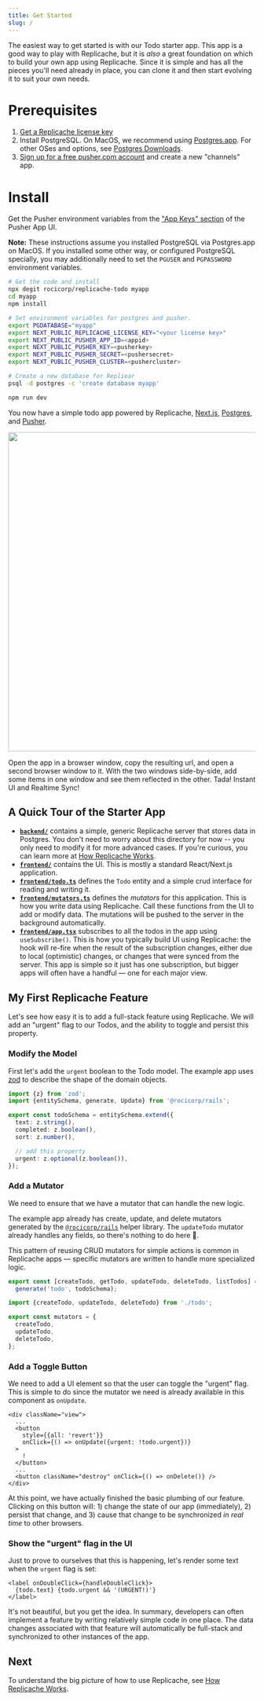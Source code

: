 ```yaml
---
title: Get Started
slug: /
---
```


The easiest way to get started is with our Todo starter app. This app is a good way to play with Replicache, but it is _also_ a great foundation on which to build your own app using Replicache. Since it is simple and has all the pieces you'll need already in place, you can clone it and then start evolving it to suit your own needs.

# Prerequisites

1. [Get a Replicache license key](https://doc.replicache.dev/licensing)
2. Install PostgreSQL. On MacOS, we recommend using [Postgres.app](https://postgresapp.com/). For other OSes and options, see [Postgres Downloads](https://www.postgresql.org/download/).
3. [Sign up for a free pusher.com account](https://pusher.com/) and create a new "channels" app.

# Install

Get the Pusher environment variables from the ["App Keys" section](https://i.imgur.com/7DNmTKZ.png) of the Pusher App UI.

**Note:** These instructions assume you installed PostgreSQL via Postgres.app on MacOS. If you installed some other way, or configured PostgreSQL specially, you may additionally need to set the `PGUSER` and `PGPASSWORD` environment variables.

```bash
# Get the code and install
npx degit rocicorp/replicache-todo myapp
cd myapp
npm install

# Set environment variables for postgres and pusher.
export PGDATABASE="myapp"
export NEXT_PUBLIC_REPLICACHE_LICENSE_KEY="<your license key>"
export NEXT_PUBLIC_PUSHER_APP_ID=<appid>
export NEXT_PUBLIC_PUSHER_KEY=<pusherkey>
export NEXT_PUBLIC_PUSHER_SECRET=<pushersecret>
export NEXT_PUBLIC_PUSHER_CLUSTER=<pushercluster>

# Create a new database for Repliear
psql -d postgres -c 'create database myapp'

npm run dev
```

You now have a simple todo app powered by Replicache, <a href="https://nextjs.org/">Next.js</a>, <a href="https://www.postgresql.org/">Postgres</a>, and <a href="https://pusher.com/">Pusher</a>.

<p class="text--center">
  <img src="/img/setup/todo.webp" width="650"/>
</p>

Open the app in a browser window, copy the resulting url, and open a second browser window to it. With the two windows side-by-side, add some items in one window and see them reflected in the other. Tada! Instant UI and Realtime Sync!

## A Quick Tour of the Starter App

- **[`backend/`](https://github.com/rocicorp/replicache-todo/blob/main/backend)** contains a simple, generic Replicache server that stores data in Postgres. You don't need to worry about this directory for now -- you only need to modify it for more advanced cases. If you're curious, you can learn more at [How Replicache Works](how-it-works.md).
- **[`frontend/`](https://github.com/rocicorp/replicache-todo/blob/main/frontend)** contains the UI. This is mostly a standard React/Next.js application.
- **[`frontend/todo.ts`](https://github.com/rocicorp/replicache-todo/blob/main/frontend/todo.ts)** defines the `Todo` entity and a simple crud interface for reading and writing it.
- **[`frontend/mutators.ts`](https://github.com/rocicorp/replicache-todo/blob/main/frontend/mutators.ts)** defines the _mutators_ for this application. This is how you write data using Replicache. Call these functions from the UI to add or modify data. The mutations will be pushed to the server in the background automatically.
- **[`frontend/app.tsx`](https://github.com/rocicorp/replicache-todo/blob/main/frontend/app.tsx)** subscribes to all the todos in the app using `useSubscribe()`. This is how you typically build UI using Replicache: the hook will re-fire when the result of the subscription changes, either due to local (optimistic) changes, or changes that were synced from the server. This app is simple so it just has one subscription, but bigger apps will often have a handful — one for each major view.

## My First Replicache Feature

Let's see how easy it is to add a full-stack feature using Replicache. We will add an "urgent" flag to our Todos, and the ability to toggle and persist this property.

### Modify the Model

First let's add the `urgent` boolean to the Todo model. The example app uses [zod](https://github.com/colinhacks/zod) to describe the shape of the domain objects.

```ts title="frontend/todo.ts"
import {z} from 'zod';
import {entitySchema, generate, Update} from '@rocicorp/rails';

export const todoSchema = entitySchema.extend({
  text: z.string(),
  completed: z.boolean(),
  sort: z.number(),

  // add this property
  urgent: z.optional(z.boolean()),
});
```

### Add a Mutator

We need to ensure that we have a mutator that can handle the new logic.

The example app already has create, update, and delete mutators generated by the [`@rocicorp/rails`](https://www.npmjs.com/package/@rocicorp/rails) helper library. The `updateTodo` mutator already handles any fields, so there's nothing to do here 🎉.

This pattern of reusing CRUD mutators for simple actions is common in Replicache apps — specific mutators are written to handle more specialized logic.

```ts title="frontend/todo.ts"
export const [createTodo, getTodo, updateTodo, deleteTodo, listTodos] =
  generate('todo', todoSchema);
```

```ts title="frontend/mutators.ts"
import {createTodo, updateTodo, deleteTodo} from './todo';

export const mutators = {
  createTodo,
  updateTodo,
  deleteTodo,
};
```

### Add a Toggle Button

We need to add a UI element so that the user can toggle the "urgent" flag. This is simple to do since the mutator we need is already available in this component as `onUpdate`.

```tsx title="frontend/todo-item.tsx"
<div className="view">
  ...
  <button
    style={{all: 'revert'}}
    onClick={() => onUpdate({urgent: !todo.urgent})}
  >
    !
  </button>
  ...
  <button className="destroy" onClick={() => onDelete()} />
</div>
```

At this point, we have actually finished the basic plumbing of our feature. Clicking on this button will: 1) change the state of our app (immediately), 2) persist that change, and 3) cause that change to be synchronized _in real time_ to other browsers.

### Show the "urgent" flag in the UI

Just to prove to ourselves that this is happening, let's render some text when the `urgent` flag is set:

```tsx title="frontend/todo-item.tsx"
<label onDoubleClick={handleDoubleClick}>
  {todo.text} {todo.urgent && '(URGENT!)'}
</label>
```

It's not beautiful, but you get the idea. In summary, developers can often implement a feature by writing relatively simple code in one place. The data changes associated with that feature will automatically be full-stack and synchronized to other instances of the app.

## Next

To understand the big picture of how to use Replicache, see [How Replicache Works](./how-it-works.md).
